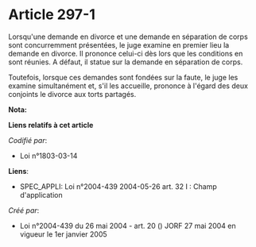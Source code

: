 # Article 297-1

Lorsqu'une demande en divorce et une demande en séparation de corps sont concurremment présentées, le juge examine en premier
lieu la demande en divorce. Il prononce celui-ci dès lors que les conditions en sont réunies. A défaut, il statue sur la
demande en séparation de corps.

Toutefois, lorsque ces demandes sont fondées sur la faute, le juge les examine simultanément et, s'il les accueille, prononce
à l'égard des deux conjoints le divorce aux torts partagés.

**Nota:**



**Liens relatifs à cet article**

_Codifié par_:

  - Loi n°1803-03-14

**Liens**:

  - SPEC_APPLI: Loi n°2004-439 2004-05-26 art. 32 I : Champ d'application

_Créé par_:

  - Loi n°2004-439 du 26 mai 2004 - art. 20 () JORF 27 mai 2004 en vigueur le 1er janvier 2005
